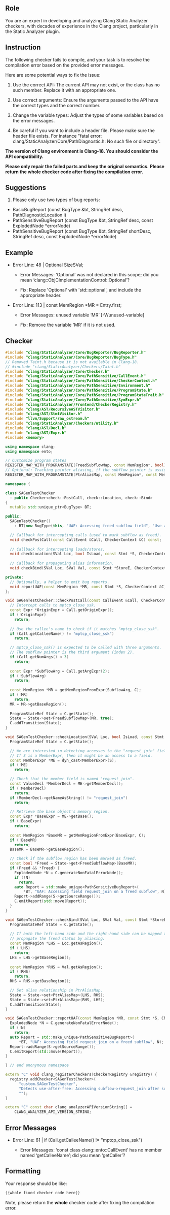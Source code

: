## Role

You are an expert in developing and analyzing Clang Static Analyzer checkers, with decades of experience in the Clang project, particularly in the Static Analyzer plugin.

## Instruction

The following checker fails to compile, and your task is to resolve the compilation error based on the provided error messages.

Here are some potential ways to fix the issue:

1. Use the correct API: The current API may not exist, or the class has no such member. Replace it with an appropriate one.

2. Use correct arguments: Ensure the arguments passed to the API have the correct types and the correct number.

3. Change the variable types: Adjust the types of some variables based on the error messages.

4. Be careful if you want to include a header file. Please make sure the header file exists. For instance "fatal error: clang/StaticAnalyzer/Core/PathDiagnostic.h: No such file or directory".

**The version of Clang environment is Clang-18. You should consider the API compatibility.**

**Please only repair the failed parts and keep the original semantics.**
**Please return the whole checker code after fixing the compilation error.**

## Suggestions

1. Please only use two types of bug reports:
  - BasicBugReport (const BugType &bt, StringRef desc, PathDiagnosticLocation l)
  - PathSensitiveBugReport (const BugType &bt, StringRef desc, const ExplodedNode *errorNode)
  - PathSensitiveBugReport (const BugType &bt, StringRef shortDesc, StringRef desc, const ExplodedNode *errorNode)

## Example

- Error Line: 48 |   Optional<DefinedOrUnknownSVal> SizeSVal; 

  - Error Messages: ‘Optional’ was not declared in this scope; did you mean ‘clang::ObjCImplementationControl::Optional’? 

  - Fix: Replace 'Optional<DefinedOrUnknownSVal>' with 'std::optional<DefinedOrUnknownSVal>', and include the appropriate header. 

- Error Line: 113 |     const MemRegion *MR = Entry.first;

    - Error Messages: unused variable ‘MR’ [-Wunused-variable]

    - Fix: Remove the variable 'MR' if it is not used.

## Checker

```cpp
#include "clang/StaticAnalyzer/Core/BugReporter/BugReporter.h"
#include "clang/StaticAnalyzer/Core/BugReporter/BugType.h"
// Removed Taint.h because it is not available in Clang-18.
// #include "clang/StaticAnalyzer/Checkers/Taint.h"
#include "clang/StaticAnalyzer/Core/Checker.h"
#include "clang/StaticAnalyzer/Core/PathSensitive/CallEvent.h"
#include "clang/StaticAnalyzer/Core/PathSensitive/CheckerContext.h"
#include "clang/StaticAnalyzer/Core/PathSensitive/Environment.h"
#include "clang/StaticAnalyzer/Core/PathSensitive/ProgramState.h"
#include "clang/StaticAnalyzer/Core/PathSensitive/ProgramStateTrait.h"
#include "clang/StaticAnalyzer/Core/PathSensitive/SymExpr.h"
#include "clang/StaticAnalyzer/Frontend/CheckerRegistry.h"
#include "clang/AST/RecursiveASTVisitor.h"
#include "clang/AST/StmtVisitor.h"
#include "llvm/Support/raw_ostream.h"
#include "clang/StaticAnalyzer/Checkers/utility.h"
#include "clang/AST/Decl.h"
#include "clang/AST/Expr.h"
#include <memory>

using namespace clang;
using namespace ento;

// Customize program states
REGISTER_MAP_WITH_PROGRAMSTATE(FreedSubflowMap, const MemRegion*, bool)
// Optional: Tracking pointer aliasing, if the subflow pointer is assigned to other variables.
REGISTER_MAP_WITH_PROGRAMSTATE(PtrAliasMap, const MemRegion*, const MemRegion*)

namespace {

class SAGenTestChecker 
  : public Checker<check::PostCall, check::Location, check::Bind> 
{
  mutable std::unique_ptr<BugType> BT;

public:
  SAGenTestChecker() 
    : BT(new BugType(this, "UAF: Accessing freed subflow field", "Use-after-free")) {}

  // Callback for intercepting calls (used to mark subflow as freed).
  void checkPostCall(const CallEvent &Call, CheckerContext &C) const;
  
  // Callback for intercepting loads/stores.
  void checkLocation(SVal Loc, bool IsLoad, const Stmt *S, CheckerContext &C) const;
  
  // Callback for propagating alias information.
  void checkBind(SVal Loc, SVal Val, const Stmt *StoreE, CheckerContext &C) const;

private:
  // Optionally, a helper to emit bug reports.
  void reportUAF(const MemRegion *MR, const Stmt *S, CheckerContext &C) const;
};

void SAGenTestChecker::checkPostCall(const CallEvent &Call, CheckerContext &C) const {
  // Intercept calls to mptcp_close_ssk.
  const Expr *OriginExpr = Call.getOriginExpr();
  if (!OriginExpr)
    return;
  
  // Use the callee's name to check if it matches "mptcp_close_ssk".
  if (Call.getCalleeName() != "mptcp_close_ssk")
    return;

  // mptcp_close_ssk() is expected to be called with three arguments.
  // The subflow pointer is the third argument (index 2).
  if (Call.getNumArgs() < 3)
    return;
  
  const Expr *SubflowArg = Call.getArgExpr(2);
  if (!SubflowArg)
    return;
  
  const MemRegion *MR = getMemRegionFromExpr(SubflowArg, C);
  if (!MR)
    return;
  MR = MR->getBaseRegion();
  
  ProgramStateRef State = C.getState();
  State = State->set<FreedSubflowMap>(MR, true);
  C.addTransition(State);
}

void SAGenTestChecker::checkLocation(SVal Loc, bool IsLoad, const Stmt *S, CheckerContext &C) const {
  ProgramStateRef State = C.getState();

  // We are interested in detecting accesses to the "request_join" field.
  // If S is a MemberExpr, then it might be an access to a field.
  const MemberExpr *ME = dyn_cast<MemberExpr>(S);
  if (!ME)
    return;

  // Check that the member field is named "request_join".
  const ValueDecl *MemberDecl = ME->getMemberDecl();
  if (!MemberDecl)
    return;
  if (MemberDecl->getNameAsString() != "request_join")
    return;

  // Retrieve the base object's memory region.
  const Expr *BaseExpr = ME->getBase();
  if (!BaseExpr)
    return;
  
  const MemRegion *BaseMR = getMemRegionFromExpr(BaseExpr, C);
  if (!BaseMR)
    return;
  BaseMR = BaseMR->getBaseRegion();

  // Check if the subflow region has been marked as freed.
  const bool *Freed = State->get<FreedSubflowMap>(BaseMR);
  if (Freed && *Freed) {
    ExplodedNode *N = C.generateNonFatalErrorNode();
    if (!N)
      return;
    auto Report = std::make_unique<PathSensitiveBugReport>(
        *BT, "UAF: Accessing field request_join on a freed subflow", N);
    Report->addRange(S->getSourceRange());
    C.emitReport(std::move(Report));
  }
}

void SAGenTestChecker::checkBind(SVal Loc, SVal Val, const Stmt *StoreE, CheckerContext &C) const {
  ProgramStateRef State = C.getState();
  
  // If both the left-hand side and the right-hand side can be mapped to a memory region,
  // propagate the freed status by aliasing.
  const MemRegion *LHS = Loc.getAsRegion();
  if (!LHS)
    return;
  LHS = LHS->getBaseRegion();
  
  const MemRegion *RHS = Val.getAsRegion();
  if (!RHS)
    return;
  RHS = RHS->getBaseRegion();

  // Set alias relationship in PtrAliasMap.
  State = State->set<PtrAliasMap>(LHS, RHS);
  State = State->set<PtrAliasMap>(RHS, LHS);
  C.addTransition(State);
}

void SAGenTestChecker::reportUAF(const MemRegion *MR, const Stmt *S, CheckerContext &C) const {
  ExplodedNode *N = C.generateNonFatalErrorNode();
  if (!N)
    return;
  auto Report = std::make_unique<PathSensitiveBugReport>(
      *BT, "UAF: Accessing field request_join on a freed subflow", N);
  Report->addRange(S->getSourceRange());
  C.emitReport(std::move(Report));
}

} // end anonymous namespace

extern "C" void clang_registerCheckers(CheckerRegistry &registry) {
  registry.addChecker<SAGenTestChecker>(
      "custom.SAGenTestChecker", 
      "Detects use-after-free: Accessing subflow->request_join after subflow was freed", 
      "");
}

extern "C" const char clang_analyzerAPIVersionString[] =
    CLANG_ANALYZER_API_VERSION_STRING;

```

## Error Messages 

- Error Line: 61 |   if (Call.getCalleeName() != "mptcp_close_ssk")

	- Error Messages: ‘const class clang::ento::CallEvent’ has no member named ‘getCalleeName’; did you mean ‘getCaller’?



## Formatting 

Your response should be like: 

```cpp
{{whole fixed checker code here}}
```

Note, please return the **whole** checker code after fixing the compilation error.